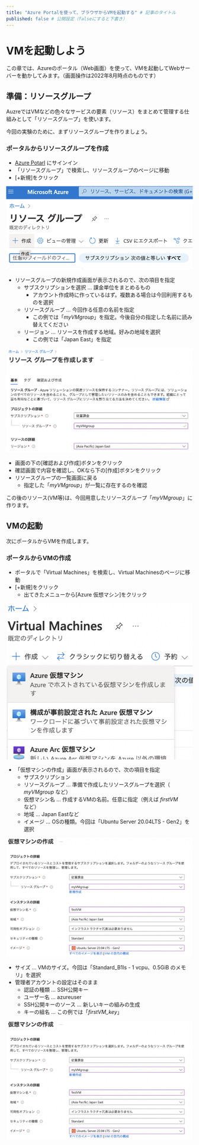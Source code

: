 ```yaml
---
title: "Azure Portalを使って、ブラウザからVMを起動する" # 記事のタイトル
published: false # 公開設定（falseにすると下書き）
---
```


# VMを起動しよう

この章では、Azureのポータル（Web画面）を使って、VMを起動してWebサーバーを動かしてみます。（画面操作は2022年8月時点のものです）

## 準備：リソースグループ

AuzreではVMなどの色々なサービスの要素（リソース）をまとめて管理する仕組みとして「リソースグループ」を使います。

今回の実験のために、まずリソースグループを作りましょう。

### ポータルからリソースグループを作成

- [Azure Potarl](https://portal.azure.com/) にサインイン
- 「リソースグループ」で検索し、リソースグループのページに移動
- [+新規]をクリック

![新規リソース](/images/azure_resouce_group_head.png)

- リソースグループの新規作成画面が表示されるので、次の項目を指定
  - サブスクリプションを選択 ... 課金単位をまとめるもの
    - アカウント作成時に作っているはず。複数ある場合は今回利用するものを選択
  - リソースグループ ... 今回作る任意の名前を指定
    - この例では「_myVMgroup_」を指定。今後自分の指定した名前に読み替えてください
  - リージョン ... リソースを作成する地域。好みの地域を選択
    - この例では「Japan East」を指定

![リソースグループの内容](/images/azure_new_resource_group.png)

- 画面の下の[確認および作成]ボタンをクリック
- 確認画面で内容を確認し、OKなら下の[作成]ボタンをクリック
- リソースグループの一覧画面に戻る
  - 指定した「_myVMgroup_」が一覧に存在するのを確認

この後のリソース(VM等)は、今回用意したリソースグループ「_myVMgroup_」に作ります。

## VMの起動

次にポータルからVMを作成します。

### ポータルからVMの作成

- ポータルで「Virtual Machines」を検索し、Virtual Machinesのページに移動
- [+新規]をクリック
  - 出てきたメニューから[Azure 仮想マシン]をクリック

![新規VMメニュー](/images/azure_vm_menu.png)

- 「仮想マシンの作成」画面が表示されるので、次の項目を指定
  - サプスクリプション
  - リソースグループ ... 準備で作成したリソースグループを選択（ _myVMgroup_ など）
  - 仮想マシン名 ... 作成するVMの名前。任意に指定（例えば _firstVM_ など）
  - 地域 ... Japan Eastなど
  - イメージ ... OSの種類。今回は「Ubuntu Server 20.04LTS - Gen2」を選択

![新規VM指定1](/images/azure_new_vm_panel1.png)

  - サイズ ... VMのサイズ。今回は「Standard_B1ls - 1 vcpu、0.5GiB のメモリ」を選択
  - 管理者アカウントの設定はそのまま
    - 認証の種類 ... SSH公開キー
    - ユーザー名 ... azureuser
    - SSH公開キーのソース ... 新しいキーの組みの生成
    - キーの組名 ... この例では「_firstVM_key_」

![新規VM指定2](/images/azure_new_vm_panel1.png)

